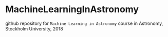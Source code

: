 # MachineLearningInAstronomy
github repository for `Machine Learning in Astronomy` course in Astronomy, Stockholm University, 2018
